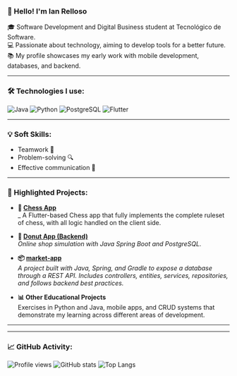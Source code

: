 ### 👋 Hello! I'm Ian Relloso

🎓 Software Development and Digital Business student at Tecnológico de Software.  
💻 Passionate about technology, aiming to develop tools for a better future.  
📚 My profile showcases my early work with mobile development, databases, and backend.

---

### 🛠️ Technologies I use:
![Java](https://img.shields.io/badge/Java-ED8B00?style=for-the-badge&logo=java&logoColor=white)
![Python](https://img.shields.io/badge/Python-3776AB?style=for-the-badge&logo=python&logoColor=white)
![PostgreSQL](https://img.shields.io/badge/PostgreSQL-336791?style=for-the-badge&logo=postgresql&logoColor=white)
![Flutter](https://img.shields.io/badge/Flutter-02569B?style=for-the-badge&logo=flutter&logoColor=white)

---

### 💡 Soft Skills:
- Teamwork 🤝  
- Problem-solving 🔍  
- Effective communication 💬  

---

### 🚀 Highlighted Projects:

- **📱 [Chess App](https://github.com/irv-me/chess_app_2c)**  
  _ A Flutter-based Chess app that fully implements the complete ruleset of chess, with all logic handled on the client side.

- **🍩 [Donut App (Backend)](https://github.com/irv-me/donut_app_2c_Relloso)**  
  _Online shop simulation with Java Spring Boot and PostgreSQL._

- **📦 [market-app](https://github.com/irv-me/market-app)**  
  _A project built with Java, Spring, and Gradle to expose a database through a REST API. Includes controllers, entities, services, repositories, and follows backend best practices._

- **📊 Other Educational Projects**  
  Exercises in Python and Java, mobile apps, and CRUD systems that demonstrate my learning across different areas of development.

---



---

### 📈 GitHub Activity:

![Profile views](https://komarev.com/ghpvc/?username=irv-me&style=flat-square)
![GitHub stats](https://github-readme-stats.vercel.app/api?username=irv-me&show_icons=true&theme=radical)
![Top Langs](https://github-readme-stats.vercel.app/api/top-langs/?username=irv-me&layout=compact&theme=radical)
